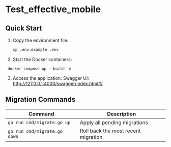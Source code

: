 # Test_effective_mobile

## Quick Start

1. Copy the environment file:

   ```sh
   cp .env.example .env
   ```

2. Start the Docker containers:

```
 docker compose up --build -d

```

3. Access the application:
   Swagger UI: http://127.0.0.1:4000/swagger/index.html#/

## Migration Commands

| Command                      | Description                         |
| ---------------------------- | ----------------------------------- |
| `go run cmd/migrate.go up`   | Apply all pending migrations        |
| `go run cmd/migrate.go down` | Roll back the most recent migration |

